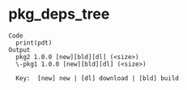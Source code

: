 # pkg_deps_tree

    Code
      print(pdt)
    Output
      pkg2 1.0.0 [new][bld][dl] (<size>)
      \-pkg1 1.0.0 [new][bld][dl] (<size>)
      
      Key:  [new] new | [dl] download | [bld] build

